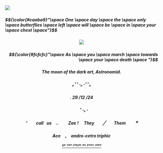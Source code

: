 <h5 align="left">
<img src="https://64.media.tumblr.com/01630f79d47253a6aee5ab2640430043/64df87b193de6a0a-32/s1280x1920/84e12574abb8077fbddb84764cb8a13fa4dd9654.gifv"/>
<h5/>
  $${\color{#caaba9}"\space One \space day \space the \space only \space butterflies \space left \space will \space be \space in \space your \space chest \space"}$$

<h5 align="center">
<img src="https://64.media.tumblr.com/70e8d20cc667b6c5d3721224f09b3cf4/64df87b193de6a0a-66/s1280x1920/f14e8a6c125dcc5f00a709170aabd7d39dc5f2da.gifv"/>
<h5/>
  
<h5 align="right">
  $${\color{#fcfcfc}"\space As \space you \space march \space towards \space your \space death \space "}$$
<h5/>


<h5 align="center"> The moon of the dark art, Astronomid. <h5/>

<h5 align="center">                  ｡ﾟﾟ･｡･ﾟﾟ｡
  <h5 align="center">                  . 29 /12 /24 
    <h5 align="center">                  　ﾟ･｡･ 

<h5 align="center"> ⁺  call⠀us ..   Zae !  They  ╱  Them   ❞

<h5/>
<h5 align="center"> Ace　₊ andro-cetro triphic


[ᴰᵒ ⁿᵒᵗ ᶜˡᵃᶦᵐ ᵃˢ ʸᵒᵘʳ ᵒʷⁿ](https://github.com/404-dearly)<h5/>

